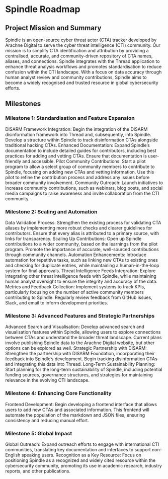 # Spindle Roadmap

## Project Mission and Summary
Spindle is an open-source cyber threat actor (CTA) tracker developed by Arachne Digital to serve the cyber threat intelligence (CTI) community. Our mission is to simplify CTA identification and attribution by providing a centralised, accurate, and community-driven repository of CTA names, aliases, and connections. Spindle integrates with the Thread application to enhance threat analysis workflows and promotes standardisation to reduce confusion within the CTI landscape. With a focus on data accuracy through human analyst review and community contributions, Spindle aims to become a widely recognised and trusted resource in global cybersecurity efforts.

## Milestones

### Milestone 1: Standardisation and Feature Expansion
DISARM Framework Integration: Begin the integration of the DISARM disinformation framework into Thread and, subsequently, into Spindle. Develop a structure within Spindle to track disinformation CTAs alongside traditional hacking CTAs.
Enhanced Documentation: Expand Spindle’s documentation to include detailed guides for contributors, including best practices for adding and vetting CTAs. Ensure that documentation is user-friendly and accessible.
Pilot Community Contributions: Start a pilot program to allow a select group of community members to contribute to Spindle, focusing on adding new CTAs and vetting information. Use this pilot to refine the contribution process and address any issues before broader community involvement.
Community Outreach: Launch initiatives to increase community contributions, such as webinars, blog posts, and social media campaigns to raise awareness and invite collaboration from the CTI community.

### Milestone 2: Scaling and Automation
Data Validation Process: Strengthen the existing process for validating CTA aliases by implementing more robust checks and clearer guidelines for contributors. Ensure that every alias is attributed to a primary source, with links for transparency.
Scaling Up Contributions: Open up Spindle contributions to a wider community, based on the learnings from the pilot program. Promote the importance of accurate, well-sourced contributions through community channels.
Automation Enhancements: Introduce automation for repetitive tasks, such as linking new CTAs to existing ones and checking for duplicate entries, while maintaining a human-in-the-loop system for final approvals.
Threat Intelligence Feeds Integration: Explore integrating other threat intelligence feeds with Spindle, while maintaining human analyst oversight to ensure the integrity and accuracy of the data.
Metrics and Feedback Collection: Implement systems to track KPIs, particularly focusing on the number of active community members contributing to Spindle. Regularly review feedback from GitHub issues, Slack, and email to inform development priorities.

### Milestone 3: Advanced Features and Strategic Partnerships
Advanced Search and Visualisation: Develop advanced search and visualisation features within Spindle, allowing users to explore connections between CTAs and understand the broader threat landscape. Current plans involve publishing Spindle data to the Arachne Digital website, but other options can be explored as well.
Strategic Partnership with DISARM: Strengthen the partnership with DISARM Foundation, incorporating their feedback into Spindle’s development. Begin tracking disinformation CTAs and integrating this data into Thread.
Long-Term Sustainability Planning: Start planning for the long-term sustainability of Spindle, including potential funding sources, governance structures, and strategies for maintaining relevance in the evolving CTI landscape.

### Milestone 4: Enhancing Core Functionality 
Frontend Development: Begin developing a frontend interface that allows users to add new CTAs and associated information. This frontend will automate the population of the markdown and JSON files, ensuring consistency and reducing manual effort.

### Milestone 5: Global Impact
Global Outreach: Expand outreach efforts to engage with international CTI communities, translating key documentation and interfaces to support non-English speaking users.
Recognition as a Key Resource: Focus on positioning Spindle as a recognized and widely cited resource within the cybersecurity community, promoting its use in academic research, industry reports, and other publications.
